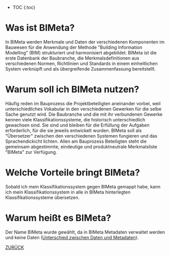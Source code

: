 * TOC
{:toc}

# Was ist BIMeta?
In BIMeta werden Merkmale und Daten der verschiedenen Komponenten im Bauwesen für die Anwendung der Methode "Building Information Modelling" (BIM) strukturiert und harmonisiert abgebildet. BIMeta ist die erste Datenbank der Baubranche, die Merkmalsdefinitionen aus verschiedenen Normen, Richtlinien und Standards in einem einheitlichen System verknüpft und als übergreifende Zusammenfassung bereitstellt.

# Warum soll ich BIMeta nutzen?
Häufig reden im Bauprozess die Projektbeteiligten aneinander vorbei, weil unterschiedliches Vokabular in den verschiedenen Gewerken für die selbe Sache genutzt wird.
Die Baubranche und die mit ihr verbundenen Gewerke kennen viele Klassifikationssysteme, die historisch unterschiedlich gewachsen sind. Sie sind und bleiben für die Erfüllung der Aufgaben erforderlich, für die sie jeweils entwickelt wurden. BIMeta soll als "Übersetzer" zwischen den verschiedenen Systemen fungieren und das Sprachendickicht lichten.
Allen am Bauprozess Beteiligten steht die gemeinsam abgestimmte, eindeutige und produktneutrale Merkmalsliste "BIMeta" zur Verfügung.

# Welche Vorteile bringt BIMeta?
Sobald ich mein Klassifikationssystem gegen BIMeta gemappt habe, kann ich mein Klassifikationssystem in alle in BIMeta hinterlegten Klassifikationssysteme übersetzen.

# Warum heißt es BIMeta?
Der Name BIMeta wurde gewählt, da in BIMeta Metadaten verwaltet werden und keine Daten ([Unterschied zwischen Daten und Metadaten](./WeitereErlauterungen.md#Unterschied-von-Daten-und-Metadaten)).


[ZURÜCK](https://bimeta-steuerkreis.github.io/Anwenderhilfe/)
